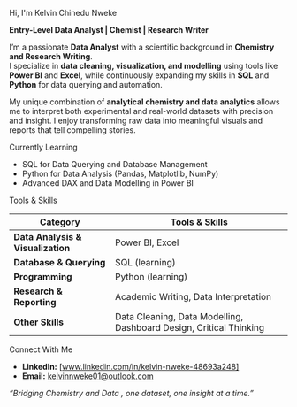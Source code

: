 Hi, I'm Kelvin Chinedu Nweke  

**Entry-Level Data Analyst | Chemist | Research Writer**

I’m a passionate **Data Analyst** with a scientific background in **Chemistry and Research Writing**.  
I specialize in **data cleaning, visualization, and modelling** using tools like **Power BI** and **Excel**, while continuously expanding my skills in **SQL** and **Python** for data querying and automation.  

My unique combination of **analytical chemistry and data analytics** allows me to interpret both experimental and real-world datasets with precision and insight. I enjoy transforming raw data into meaningful visuals and reports that tell compelling stories.  

Currently Learning
- SQL for Data Querying and Database Management  
- Python for Data Analysis (Pandas, Matplotlib, NumPy)  
- Advanced DAX and Data Modelling in Power BI  

Tools & Skills

| Category | Tools & Skills |
|-----------|----------------|
| **Data Analysis & Visualization** | Power BI, Excel |
| **Database & Querying** | SQL (learning) |
| **Programming** | Python (learning) |
| **Research & Reporting** | Academic Writing, Data Interpretation |
| **Other Skills** | Data Cleaning, Data Modelling, Dashboard Design, Critical Thinking |



Connect With Me
- **LinkedIn:** [www.linkedin.com/in/kelvin-nweke-48693a248]  
- **Email:** kelvinnweke01@outlook.com  



*“Bridging Chemistry and Data , one dataset, one insight at a time.”*  
